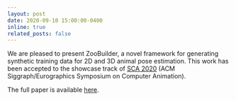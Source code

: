 ```yaml
---
layout: post
date: 2020-09-10 15:00:00-0400
inline: true
related_posts: false
---
```

We are pleased to present ZooBuilder, a novel framework for generating synthetic training data for 2D and 3D animal pose estimation. This work has been accepted to the showcase track of [SCA 2020](http://computeranimation.org/) (ACM Siggraph/Eurographics Symposium on Computer Animation).
<br />

The full paper is available [here](https://arxiv.org/abs/2009.05389).